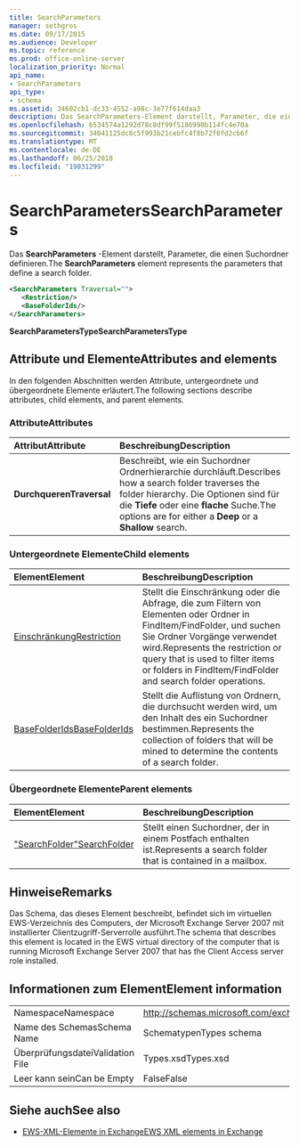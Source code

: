 ```yaml
---
title: SearchParameters
manager: sethgros
ms.date: 09/17/2015
ms.audience: Developer
ms.topic: reference
ms.prod: office-online-server
localization_priority: Normal
api_name:
- SearchParameters
api_type:
- schema
ms.assetid: 34602cb1-dc33-4552-a98c-3e77f614daa3
description: Das SearchParameters-Element darstellt, Parameter, die einen Suchordner definieren.
ms.openlocfilehash: b534574a1292d78c8df99f5186990b114fc4e70a
ms.sourcegitcommit: 34041125dc8c5f993b21cebfc4f8b72f0fd2cb6f
ms.translationtype: MT
ms.contentlocale: de-DE
ms.lasthandoff: 06/25/2018
ms.locfileid: "19831299"
---
```

# <a name="searchparameters"></a><span data-ttu-id="242cb-103">SearchParameters</span><span class="sxs-lookup"><span data-stu-id="242cb-103">SearchParameters</span></span>

<span data-ttu-id="242cb-104">Das **SearchParameters** -Element darstellt, Parameter, die einen Suchordner definieren.</span><span class="sxs-lookup"><span data-stu-id="242cb-104">The **SearchParameters** element represents the parameters that define a search folder.</span></span> 
  
```xml
<SearchParameters Traversal="">
   <Restriction/>
   <BaseFolderIds/>
</SearchParameters>
```

 <span data-ttu-id="242cb-105">**SearchParametersType**</span><span class="sxs-lookup"><span data-stu-id="242cb-105">**SearchParametersType**</span></span>
## <a name="attributes-and-elements"></a><span data-ttu-id="242cb-106">Attribute und Elemente</span><span class="sxs-lookup"><span data-stu-id="242cb-106">Attributes and elements</span></span>

<span data-ttu-id="242cb-107">In den folgenden Abschnitten werden Attribute, untergeordnete und übergeordnete Elemente erläutert.</span><span class="sxs-lookup"><span data-stu-id="242cb-107">The following sections describe attributes, child elements, and parent elements.</span></span>
  
### <a name="attributes"></a><span data-ttu-id="242cb-108">Attribute</span><span class="sxs-lookup"><span data-stu-id="242cb-108">Attributes</span></span>

|<span data-ttu-id="242cb-109">**Attribut**</span><span class="sxs-lookup"><span data-stu-id="242cb-109">**Attribute**</span></span>|<span data-ttu-id="242cb-110">**Beschreibung**</span><span class="sxs-lookup"><span data-stu-id="242cb-110">**Description**</span></span>|
|:-----|:-----|
|<span data-ttu-id="242cb-111">**Durchqueren**</span><span class="sxs-lookup"><span data-stu-id="242cb-111">**Traversal**</span></span> <br/> |<span data-ttu-id="242cb-112">Beschreibt, wie ein Suchordner Ordnerhierarchie durchläuft.</span><span class="sxs-lookup"><span data-stu-id="242cb-112">Describes how a search folder traverses the folder hierarchy.</span></span> <span data-ttu-id="242cb-113">Die Optionen sind für die **Tiefe** oder eine **flache** Suche.</span><span class="sxs-lookup"><span data-stu-id="242cb-113">The options are for either a **Deep** or a **Shallow** search.</span></span>  <br/> |
   
### <a name="child-elements"></a><span data-ttu-id="242cb-114">Untergeordnete Elemente</span><span class="sxs-lookup"><span data-stu-id="242cb-114">Child elements</span></span>

|<span data-ttu-id="242cb-115">**Element**</span><span class="sxs-lookup"><span data-stu-id="242cb-115">**Element**</span></span>|<span data-ttu-id="242cb-116">**Beschreibung**</span><span class="sxs-lookup"><span data-stu-id="242cb-116">**Description**</span></span>|
|:-----|:-----|
|[<span data-ttu-id="242cb-117">Einschränkung</span><span class="sxs-lookup"><span data-stu-id="242cb-117">Restriction</span></span>](restriction.md) <br/> |<span data-ttu-id="242cb-118">Stellt die Einschränkung oder die Abfrage, die zum Filtern von Elementen oder Ordner in FindItem/FindFolder, und suchen Sie Ordner Vorgänge verwendet wird.</span><span class="sxs-lookup"><span data-stu-id="242cb-118">Represents the restriction or query that is used to filter items or folders in FindItem/FindFolder and search folder operations.</span></span>  <br/> |
|[<span data-ttu-id="242cb-119">BaseFolderIds</span><span class="sxs-lookup"><span data-stu-id="242cb-119">BaseFolderIds</span></span>](basefolderids.md) <br/> |<span data-ttu-id="242cb-120">Stellt die Auflistung von Ordnern, die durchsucht werden wird, um den Inhalt des ein Suchordner bestimmen.</span><span class="sxs-lookup"><span data-stu-id="242cb-120">Represents the collection of folders that will be mined to determine the contents of a search folder.</span></span>  <br/> |
   
### <a name="parent-elements"></a><span data-ttu-id="242cb-121">Übergeordnete Elemente</span><span class="sxs-lookup"><span data-stu-id="242cb-121">Parent elements</span></span>

|<span data-ttu-id="242cb-122">**Element**</span><span class="sxs-lookup"><span data-stu-id="242cb-122">**Element**</span></span>|<span data-ttu-id="242cb-123">**Beschreibung**</span><span class="sxs-lookup"><span data-stu-id="242cb-123">**Description**</span></span>|
|:-----|:-----|
|[<span data-ttu-id="242cb-124">"SearchFolder"</span><span class="sxs-lookup"><span data-stu-id="242cb-124">SearchFolder</span></span>](searchfolder.md) <br/> |<span data-ttu-id="242cb-125">Stellt einen Suchordner, der in einem Postfach enthalten ist.</span><span class="sxs-lookup"><span data-stu-id="242cb-125">Represents a search folder that is contained in a mailbox.</span></span>  <br/> |
   
## <a name="remarks"></a><span data-ttu-id="242cb-126">Hinweise</span><span class="sxs-lookup"><span data-stu-id="242cb-126">Remarks</span></span>

<span data-ttu-id="242cb-127">Das Schema, das dieses Element beschreibt, befindet sich im virtuellen EWS-Verzeichnis des Computers, der Microsoft Exchange Server 2007 mit installierter Clientzugriff-Serverrolle ausführt.</span><span class="sxs-lookup"><span data-stu-id="242cb-127">The schema that describes this element is located in the EWS virtual directory of the computer that is running Microsoft Exchange Server 2007 that has the Client Access server role installed.</span></span>
  
## <a name="element-information"></a><span data-ttu-id="242cb-128">Informationen zum Element</span><span class="sxs-lookup"><span data-stu-id="242cb-128">Element information</span></span>

|||
|:-----|:-----|
|<span data-ttu-id="242cb-129">Namespace</span><span class="sxs-lookup"><span data-stu-id="242cb-129">Namespace</span></span>  <br/> |http://schemas.microsoft.com/exchange/services/2006/types  <br/> |
|<span data-ttu-id="242cb-130">Name des Schemas</span><span class="sxs-lookup"><span data-stu-id="242cb-130">Schema Name</span></span>  <br/> |<span data-ttu-id="242cb-131">Schematypen</span><span class="sxs-lookup"><span data-stu-id="242cb-131">Types schema</span></span>  <br/> |
|<span data-ttu-id="242cb-132">Überprüfungsdatei</span><span class="sxs-lookup"><span data-stu-id="242cb-132">Validation File</span></span>  <br/> |<span data-ttu-id="242cb-133">Types.xsd</span><span class="sxs-lookup"><span data-stu-id="242cb-133">Types.xsd</span></span>  <br/> |
|<span data-ttu-id="242cb-134">Leer kann sein</span><span class="sxs-lookup"><span data-stu-id="242cb-134">Can be Empty</span></span>  <br/> |<span data-ttu-id="242cb-135">False</span><span class="sxs-lookup"><span data-stu-id="242cb-135">False</span></span>  <br/> |
   
## <a name="see-also"></a><span data-ttu-id="242cb-136">Siehe auch</span><span class="sxs-lookup"><span data-stu-id="242cb-136">See also</span></span>



- [<span data-ttu-id="242cb-137">EWS-XML-Elemente in Exchange</span><span class="sxs-lookup"><span data-stu-id="242cb-137">EWS XML elements in Exchange</span></span>](ews-xml-elements-in-exchange.md)

